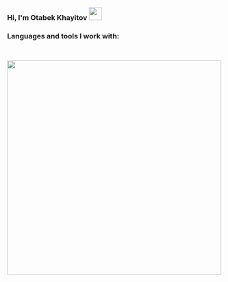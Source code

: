 ### Hi, I'm Otabek Khayitov <img src="https://media1.giphy.com/media/vBFu7SXMkxLcVmmhvS/giphy.gif?cid=ecf05e47r8tlanf2jx1et68dzq7f0s4c3d21kov92whpagv5&ep=v1_stickers_search&rid=giphy.gif&ct=s" width="30px"/> 
### Languages and tools I work with:
<br/>
<code> <img src="https://t4.ftcdn.net/jpg/03/58/42/75/360_F_358427509_EFpw8u9515zgHy6cPHsOJaCz3ueNts5y.jpg" width="500pxpx"> <code/>
